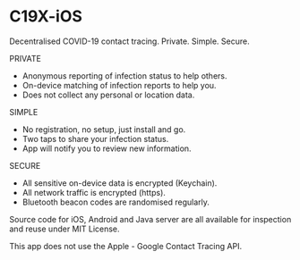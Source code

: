 # C19X-iOS

Decentralised COVID-19 contact tracing.
Private. Simple. Secure.

PRIVATE
- Anonymous reporting of infection status to help others.
- On-device matching of infection reports to help you.
- Does not collect any personal or location data.

SIMPLE
- No registration, no setup, just install and go.
- Two taps to share your infection status.
- App will notify you to review new information.

SECURE
- All sensitive on-device data is encrypted (Keychain).
- All network traffic is encrypted (https).
- Bluetooth beacon codes are randomised regularly.

Source code for iOS, Android and Java server are all available for inspection and reuse under MIT License.

This app does not use the Apple - Google Contact Tracing API.
